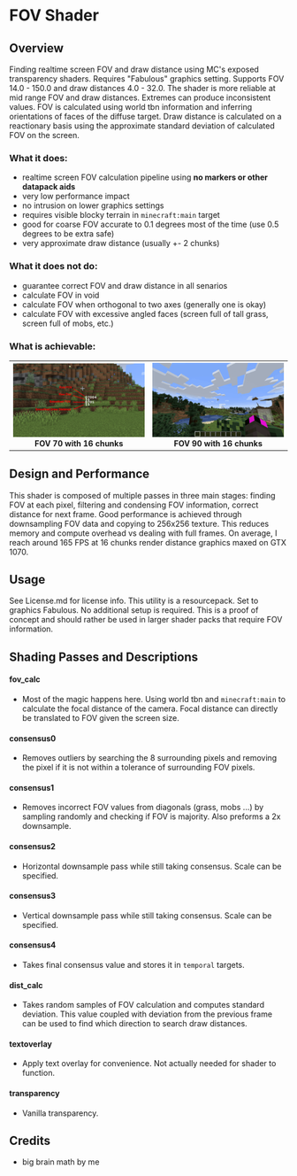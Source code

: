 # FOV Shader

## Overview
Finding realtime screen FOV and draw distance using MC's exposed transparency shaders. Requires "Fabulous" graphics setting. Supports FOV 14.0 - 150.0 and draw distances 4.0 - 32.0. The shader is more reliable at mid range FOV and draw distances. Extremes can produce inconsistent values. FOV is calculated using world tbn information and inferring orientations of faces of the diffuse target. Draw distance is calculated on a reactionary basis using the approximate standard deviation of calculated FOV on the screen.

### What it does:
- realtime screen FOV calculation pipeline using **no markers or other datapack aids**
- very low performance impact
- no intrusion on lower graphics settings
- requires visible blocky terrain in `minecraft:main` target
- good for coarse FOV accurate to 0.1 degrees most of the time (use 0.5 degrees to be extra safe)
- very approximate draw distance (usually +- 2 chunks)

### What it does not do:
- guarantee correct FOV and draw distance in all senarios
- calculate FOV in void
- calculate FOV when orthogonal to two axes (generally one is okay)
- calculate FOV with excessive angled faces (screen full of tall grass, screen full of mobs, etc.)

### What is achievable:
<table>
  <tr>
    <th width="50%">
      <img src="/images/0.png" alt="Image1"/>
      FOV 70 with 16 chunks
    </th>
    <th width="50%">
      <img src="/images/1.gif" alt="Image2"/>
      FOV 90 with 16 chunks
    </th>
  </tr>
</table>

## Design and Performance
This shader is composed of multiple passes in three main stages: finding FOV at each pixel, filtering and condensing FOV information, correct distance for next frame. Good performance is achieved through downsampling FOV data and copying to 256x256 texture. This reduces memory and compute overhead vs dealing with full frames. On average, I reach around 165 FPS at 16 chunks render distance graphics maxed on GTX 1070.

## Usage
See License.md for license info. This utility is a resourcepack. Set to graphics Fabulous. No additional setup is required. This is a proof of concept and should rather be used in larger shader packs that require FOV information.

## Shading Passes and Descriptions
#### fov_calc
- Most of the magic happens here. Using world tbn and `minecraft:main` to calculate the focal distance of the camera. Focal distance can directly be translated to FOV given the screen size.
#### consensus0
- Removes outliers by searching the 8 surrounding pixels and removing the pixel if it is not within a tolerance of surrounding FOV pixels.
#### consensus1
- Removes incorrect FOV values from diagonals (grass, mobs ...) by sampling randomly and checking if FOV is majority. Also preforms a 2x downsample.
#### consensus2
- Horizontal downsample pass while still taking consensus. Scale can be specified.
#### consensus3
- Vertical downsample pass while still taking consensus. Scale can be specified.
#### consensus4
- Takes final consensus value and stores it in `temporal` targets.
#### dist_calc
- Takes random samples of FOV calculation and computes standard deviation. This value coupled with deviation from the previous frame can be used to find which direction to search draw distances.
#### textoverlay
- Apply text overlay for convenience. Not actually needed for shader to function.
#### transparency
- Vanilla transparency.


## Credits
- big brain math by me
